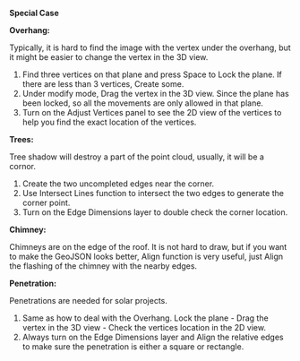 **Special Case**

**Overhang:**

Typically, it is hard to find the image with the vertex under the overhang, but it might be easier to change the vertex in the 3D view.

1. Find three vertices on that plane and press Space to Lock the plane. If there are less than 3 vertices, Create some.
2. Under modify mode, Drag the vertex in the 3D view. Since the plane has been locked, so all the movements are only allowed in that plane.
3. Turn on the Adjust Vertices panel to see the 2D view of the vertices to help you find the exact location of the vertices.

**Trees:**

Tree shadow will destroy a part of the point cloud, usually, it will be a cornor.

1. Create the two uncompleted edges near the corner.
2. Use Intersect Lines function to intersect the two edges to generate the corner point.
3. Turn on the Edge Dimensions layer to double check the corner location.

**Chimney:**

Chimneys are on the edge of the roof. It is not hard to draw, but if you want to make the GeoJSON looks better, Align function is very useful, just Align the flashing of the chimney with the nearby edges.

**Penetration:**

Penetrations are needed for solar projects.

1. Same as how to deal with the Overhang. Lock the plane - Drag the vertex in the 3D view - Check the vertices location in the 2D view.
2. Always turn on the Edge Dimensions layer and Align the relative edges to make sure the penetration is either a square or rectangle.



